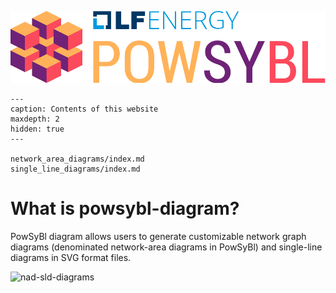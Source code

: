 ![PowSyBl Logo](_static/logos/logo_lfe_powsybl.svg)

```{toctree}
---
caption: Contents of this website
maxdepth: 2
hidden: true
---

network_area_diagrams/index.md
single_line_diagrams/index.md
```

# What is powsybl-diagram?

PowSyBl diagram allows users to generate customizable network graph diagrams (denominated network-area diagrams in PowSyBl) and single-line diagrams in SVG format files.

![nad-sld-diagrams](/_static/img/nad-sld-diagrams.jpg)
